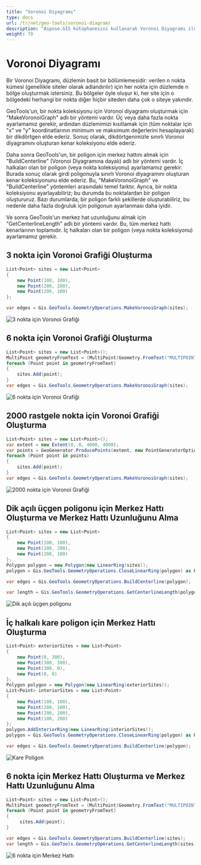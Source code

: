 ```yaml
---
title: "Voronoi Diyagramı"
type: docs
url: /tr/net/geo-tools/voronoi-diagram/
description: "Aspose.GIS kütüphanesini kullanarak Voronoi Diyagramı ile nasıl çalışacağınız"
weight: 70
---
```


# Voronoi Diyagramı

Bir Voronoi Diyagramı, düzlemin basit bir bölümlemesidir: verilen n nokta kümesi (genellikle siteler olarak adlandırılır) için her nokta için düzlemde n bölge oluşturmak istersiniz. Bu bölgeler öyle oluşur ki, her site için o bölgedeki herhangi bir nokta diğer hiçbir siteden daha çok o siteye yakındır.

GeoTools'un, bir nokta koleksiyonu için Voronoi diyagramı oluşturmak için "MakeVoronoiGraph" adlı bir yöntemi vardır. Üç veya daha fazla nokta ayarlamamız gerekir, ardından düzlemimizi kısıtlamak için (tüm noktalar için "x" ve "y" koordinatlarının minimum ve maksimum değerlerini hesaplayarak) bir dikdörtgen elde ederiz. Sonuç olarak, dikdörtgenimizle sınırlı Voronoi diyagramını oluşturan kenar koleksiyonu elde ederiz.

Daha sonra GeoTools'un, bir poligon için merkez hattını almak için "BuildCenterline" (Voronoi Diyagramına dayalı) adlı bir yöntemi vardır. İç halkaları olan bir poligon (veya nokta koleksiyonu) ayarlamamız gerekir. Burada sonuç olarak girdi poligonuyla sınırlı Voronoi diyagramını oluşturan kenar koleksiyonunu elde ederiz. Bu, "MakeVoronoiGraph" ve "BuildCenterline" yöntemleri arasındaki temel farktır. Ayrıca, bir nokta koleksiyonu ayarlayabiliriz; bu durumda bu noktalardan bir poligon oluştururuz. Bazı durumlarda, bir poligon farklı şekillerde oluşturabiliriz, bu nedenle daha fazla doğruluk için poligonun ayarlanması daha iyidir.

Ve sonra GeoTools'un merkez hat uzunluğunu almak için "GetCenterlineLength" adlı bir yöntemi vardır. Bu, tüm merkez hattı kenarlarının toplamıdır. İç halkaları olan bir poligon (veya nokta koleksiyonu) ayarlamamız gerekir.

## 3 nokta için Voronoi Grafiği Oluşturma

```csharp
List<Point> sites = new List<Point>
{
    new Point(100, 100),
    new Point(200, 200),
    new Point(200, 100)
};

var edges = Gis.GeoTools.GeometryOperations.MakeVoronoiGraph(sites);
```
![3 nokta için Voronoi Grafiği](rightTriangle.map.png)

## 6 nokta için Voronoi Grafiği Oluşturma

```csharp
List<Point> sites = new List<Point>();
MultiPoint geometryFromText = (MultiPoint)Geometry.FromText("MULTIPOINT ((320 170), (366 246), (530 230), (530 300), (455 277), (490 160))");
foreach (Point point in geometryFromText)
{
    sites.Add(point);
}
var edges = Gis.GeoTools.GeometryOperations.MakeVoronoiGraph(sites);
```
![6 nokta için Voronoi Grafiği](test3.map.png)

## 2000 rastgele nokta için Voronoi Grafiği Oluşturma

```csharp
List<Point> sites = new List<Point>();
var extent = new Extent(0, 0, 4000, 4000);
var points = GeoGenerator.ProducePoints(extent, new PointGeneratorOptions{ Count = 2000, Seed = 1 });
foreach (Point point in points)
{ 
    sites.Add(point);
}
var edges = Gis.GeoTools.GeometryOperations.MakeVoronoiGraph(sites);
```
![2000 nokta için Voronoi Grafiği](test8.map.png)

## Dik açılı üçgen poligonu için Merkez Hattı Oluşturma ve Merkez Hattı Uzunluğunu Alma

```csharp
List<Point> sites = new List<Point>
{
    new Point(100, 100),
    new Point(200, 200),
    new Point(200, 100)
};
Polygon polygon = new Polygon(new LinearRing(sites));
polygon = Gis.GeoTools.GeometryOperations.CloseLinearRing(polygon) as Polygon;

var edges = Gis.GeoTools.GeometryOperations.BuildCenterline(polygon);

var length = Gis.GeoTools.GeometryOperations.GetCenterlineLength(polygon);
```
![Dik açılı üçgen poligonu](rightTriangle_p.map.png)

## İç halkalı kare poligon için Merkez Hattı Oluşturma

```csharp
List<Point> exteriorSites = new List<Point>
{
    new Point(0, 300),
    new Point(300, 300),
    new Point(300, 0),
    new Point(0, 0)
};
Polygon polygon = new Polygon(new LinearRing(exteriorSites));
List<Point> interiorSites = new List<Point>
{
    new Point(100, 100),
    new Point(200, 100),
    new Point(200, 200),
    new Point(100, 200)
};
polygon.AddInteriorRing(new LinearRing(interiorSites));
polygon = Gis.GeoTools.GeometryOperations.CloseLinearRing(polygon) as Polygon;

var edges = Gis.GeoTools.GeometryOperations.BuildCenterline(polygon);
```
![Kare Poligon](square_p_2.map.png)

## 6 nokta için Merkez Hattı Oluşturma ve Merkez Hattı Uzunluğunu Alma

```csharp
List<Point> sites = new List<Point>();
MultiPoint geometryFromText = (MultiPoint)Geometry.FromText("MULTIPOINT ((320 170), (366 246), (530 230), (530 300), (455 277), (490 160))");
foreach (Point point in geometryFromText)
{
     sites.Add(point);
}

var edges = Gis.GeoTools.GeometryOperations.BuildCenterline(sites);
var length = Gis.GeoTools.GeometryOperations.GetCenterlineLength(sites);
```
![6 nokta için Merkez Hattı](test3_c.map.png)
